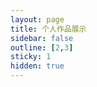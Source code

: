 ```yaml
---
layout: page
title: 个人作品展示
sidebar: false
outline: [2,3]
sticky: 1
hidden: true
---
```

<UserWorksPage />